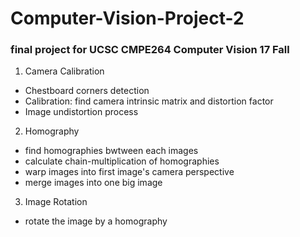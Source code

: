 # Computer-Vision-Project-2
### final project for UCSC CMPE264 Computer Vision 17 Fall
1. Camera Calibration
  - Chestboard corners detection
  - Calibration: find camera intrinsic matrix and distortion factor
  - Image undistortion process
2. Homography
  - find homographies bwtween each images
  - calculate chain-multiplication of homographies
  - warp images into first image's camera perspective
  - merge images into one big image
3. Image Rotation
  - rotate the image by a homography
